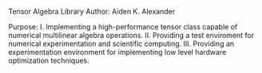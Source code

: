 Tensor Algebra Library
Author: Aiden K. Alexander

Purpose:     I. Implementing a high-performance tensor class capable of numerical multilinear algebra operations.
            II. Providing a test enviroment for numerical experimentation and scientific computing.
           III. Providing an experimentation environment for implementing low level hardware optimization techniques.
